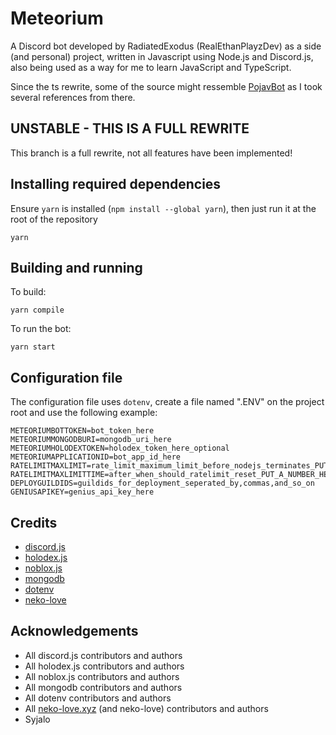 # Meteorium
A Discord bot developed by RadiatedExodus (RealEthanPlayzDev) as a side (and personal) project, written in Javascript using Node.js and Discord.js, also being used as a way for me to learn JavaScript and TypeScript.

Since the ts rewrite, some of the source might ressemble [PojavBot](https://github.com/PojavLauncherTeam/PojavBot) as I took several references from there.

## UNSTABLE - THIS IS A FULL REWRITE
This branch is a full rewrite, not all features have been implemented!

## Installing required dependencies
Ensure ``yarn`` is installed (``npm install --global yarn``), then just run it at the root of the repository
```
yarn
```

## Building and running
To build:
```
yarn compile
```

To run the bot:
```
yarn start
```

## Configuration file
The configuration file uses ``dotenv``, create a file named ".ENV" on the project root and use the following example:
```
METEORIUMBOTTOKEN=bot_token_here
METEORIUMMONGODBURI=mongodb_uri_here
METEORIUMHOLODEXTOKEN=holodex_token_here_optional
METEORIUMAPPLICATIONID=bot_app_id_here
RATELIMITMAXLIMIT=rate_limit_maximum_limit_before_nodejs_terminates_PUT_A_NUMBER_HERE
RATELIMITMAXLIMITTIME=after_when_should_ratelimit_reset_PUT_A_NUMBER_HERE
DEPLOYGUILDIDS=guildids_for_deployment_seperated_by,commas,and_so_on
GENIUSAPIKEY=genius_api_key_here
```

## Credits
- [discord.js](https://github.com/discordjs/discord.js)
- [holodex.js](https://github.com/HolodexNet/holodex.js)
- [noblox.js](https://github.com/noblox/noblox.js)
- [mongodb](https://github.com/mongodb/node-mongodb-native)
- [dotenv](https://github.com/motdotla/dotenv)
- [neko-love](https://github.com/Androz2091/neko-love)

## Acknowledgements
- All discord.js contributors and authors
- All holodex.js contributors and authors
- All noblox.js contributors and authors
- All mongodb contributors and authors
- All dotenv contributors and authors
- All [neko-love.xyz](https://neko-love.xyz) (and neko-love) contributors and authors
- Syjalo
